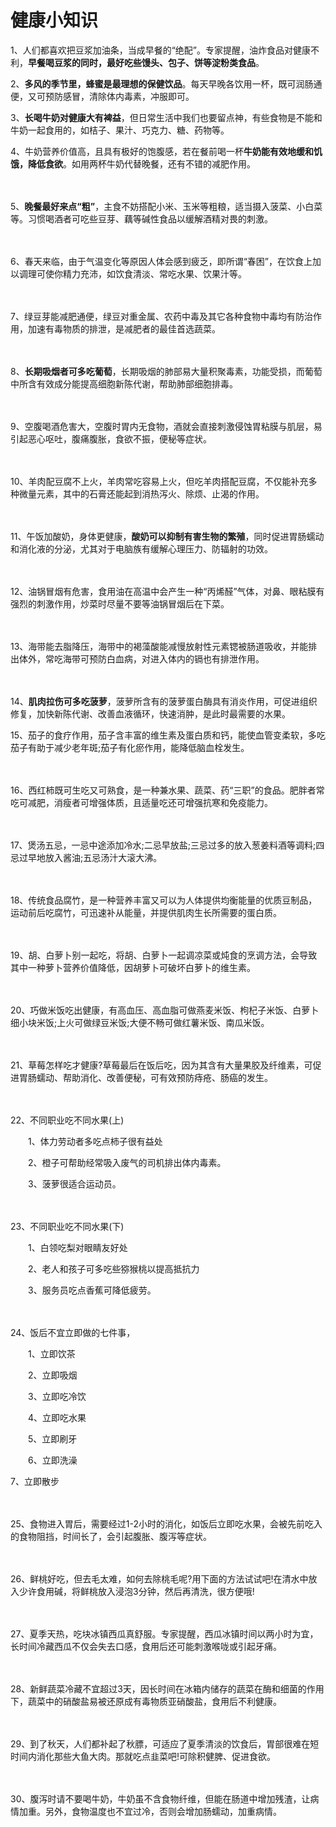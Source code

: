 # 健康小知识　

1、人们都喜欢把豆浆加油条，当成早餐的“绝配”。专家提醒，油炸食品对健康不利，**早餐喝豆浆的同时，最好吃些馒头、包子、饼等淀粉类食品**。



2、**多风的季节里，蜂蜜是最理想的保健饮品**。每天早晚各饮用一杯，既可润肠通便，又可预防感冒，清除体内毒素，冲服即可。



3、**长喝牛奶对健康大有裨益**，但日常生活中我们也要留点神，有些食物是不能和牛奶一起食用的，如桔子、果汁、巧克力、糖、药物等。



4、牛奶营养价值高，且具有极好的饱腹感，若在餐前喝一杯**牛奶能有效地缓和饥饿，降低食欲**。如用两杯牛奶代替晚餐，还有不错的减肥作用。

　　

5、**晚餐最好来点“粗”**，主食不妨搭配小米、玉米等粗粮，适当摄入菠菜、小白菜等。习惯喝酒者可吃些豆芽、藕等碱性食品以缓解酒精对畏的刺激。

　　

6、春天来临，由于气温变化等原因人体会感到疲乏，即所谓“春困”，在饮食上加以调理可使你精力充沛，如饮食清淡、常吃水果、饮果汁等。

　　

7、绿豆芽能减肥通便，绿豆对重金属、农药中毒及其它各种食物中毒均有防治作用，加速有毒物质的排泄，是减肥者的最佳首选蔬菜。

　　

8、**长期吸烟者可多吃葡萄**，长期吸烟的肺部易大量积聚毒素，功能受损，而葡萄中所含有效成分能提高细胞新陈代谢，帮助肺部细胞排毒。

　　

9、空腹喝酒危害大，空腹时胃内无食物，酒就会直接刺激侵蚀胃粘膜与肌层，易引起恶心呕吐，腹痛腹胀，食欲不振，便秘等症状。

　　

10、羊肉配豆腐不上火，羊肉常吃容易上火，但吃羊肉搭配豆腐，不仅能补充多种微量元素，其中的石膏还能起到消热泻火、除烦、止渴的作用。

　　

11、午饭加酸奶，身体更健康，**酸奶可以抑制有害生物的繁殖**，同时促进胃肠蠕动和消化液的分泌，尤其对于电脑族有缓解心理压力、防辐射的功效。

　　

12、油锅冒烟有危害，食用油在高温中会产生一种“丙烯醛”气体，对鼻、眼粘膜有强烈的刺激作用，炒菜时尽量不要等油锅冒烟后在下菜。

　　

13、海带能去脂降压，海带中的褐藻酸能减慢放射性元素锶被肠道吸收，并能排出体外，常吃海带可预防白血病，对进入体内的镉也有排泄作用。

　　

14、**肌肉拉伤可多吃菠萝**，菠萝所含有的菠萝蛋白酶具有消炎作用，可促进组织修复，加快新陈代谢、改善血液循环，快速消肿，是此时最需要的水果。



15、茄子的食疗作用，茄子含丰富的维生素及蛋白质和钙，能使血管变柔软，多吃茄子有助于减少老年斑;茄子有化瘀作用，能降低脑血栓发生。

　　

16、西红柿既可生吃又可熟食，是一种兼水果、蔬菜、药“三职”的食品。肥胖者常吃可减肥，消瘦者可增强体质，且适量吃还可增强抗寒和免疫能力。

　　

17、煲汤五忌，一忌中途添加冷水;二忌早放盐;三忌过多的放入葱姜料酒等调料;四忌过早地放入酱油;五忌汤汁大滚大沸。

　　

18、传统食品腐竹，是一种营养丰富又可以为人体提供均衡能量的优质豆制品，运动前后吃腐竹，可迅速补从能量，并提供肌肉生长所需要的蛋白质。

　　

19、胡、白萝卜别一起吃，将胡、白萝卜一起调凉菜或炖食的烹调方法，会导致其中一种萝卜营养价值降低，因胡萝卜可破坏白萝卜的维生素。

　　

20、巧做米饭吃出健康，有高血压、高血脂可做燕麦米饭、枸杞子米饭、白萝卜细小块米饭;上火可做绿豆米饭;大便不畅可做红薯米饭、南瓜米饭。

　　

21、草莓怎样吃才健康?草莓最后在饭后吃，因为其含有大量果胶及纤维素，可促进胃肠蠕动、帮助消化、改善便秘，可有效预防痔疮、肠癌的发生。

　　

22、不同职业吃不同水果(上)

　　1、体力劳动者多吃点柿子很有益处

　　2、橙子可帮助经常吸入废气的司机排出体内毒素。

　　3、菠萝很适合运动员。

　　

23、不同职业吃不同水果(下)

　　1、白领吃梨对眼睛友好处

　　2、老人和孩子可多吃些猕猴桃以提高抵抗力

　　3、服务员吃点香蕉可降低疲劳。

　　

24、饭后不宜立即做的七件事，

　　1、立即饮茶

　　2、立即吸烟

　　3、立即吃冷饮

　　4、立即吃水果

　　5、立即刷牙

　　6、立即洗澡

   7、立即散步

　　

25、食物进入胃后，需要经过1-2小时的消化，如饭后立即吃水果，会被先前吃入的食物阻挡，时间长了，会引起腹胀、腹泻等症状。

　　

26、鲜桃好吃，但去毛太难，如何去除桃毛呢?用下面的方法试试吧!在清水中放入少许食用碱，将鲜桃放入浸泡3分钟，然后再清洗，很方便哦!

　　

27、夏季天热，吃块冰镇西瓜真舒服。专家提醒，西瓜冰镇时间以两小时为宜，长时间冷藏西瓜不仅会失去口感，食用后还可能刺激喉咙或引起牙痛。

　　

28、新鲜蔬菜冷藏不宜超过3天，因长时间在冰箱内储存的蔬菜在酶和细菌的作用下，蔬菜中的硝酸盐易被还原成有毒物质亚硝酸盐，食用后不利健康。

　　

29、到了秋天，人们都补起了秋膘，可适应了夏季清淡的饮食后，胃部很难在短时间内消化那些大鱼大肉。那就吃点韭菜吧!可除积健脾、促进食欲。

　　

30、腹泻时请不要喝牛奶，牛奶虽不含食物纤维，但能在肠道中增加残渣，让病情加重。另外，食物温度也不宜过冷，否则会增加肠蠕动，加重病情。